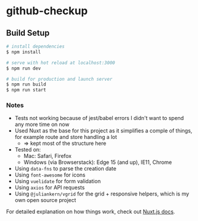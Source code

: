 # github-checkup

## Build Setup

```bash
# install dependencies
$ npm install

# serve with hot reload at localhost:3000
$ npm run dev

# build for production and launch server
$ npm run build
$ npm run start
```

### Notes

- Tests not working because of jest/babel errors I didn't want to spend any more time on now
- Used Nuxt as the base for this project as it simplifies a comple of things, for example route and store handling a lot
  - => kept most of the structure here
- Tested on:
  - Mac: Safari, Firefox
  - Windows (via Browserstack): Edge 15 (and up), IE11, Chrome
- Using `data-fns` to parse the creation date
- Using `font-awesome` for icons
- Using `vuelidate` for form validation
- Using `axios` for API requests
- Using `@juliankern/vgrid` for the grid + responsive helpers, which is my own open source project

For detailed explanation on how things work, check out [Nuxt.js docs](https://nuxtjs.org).
